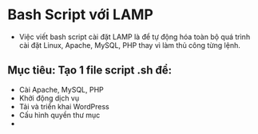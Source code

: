 # Bash Script với LAMP
- Việc viết bash script cài đặt LAMP là để tự động hóa toàn bộ quá trình cài đặt Linux, Apache, MySQL, PHP thay vì làm thủ công từng lệnh.
## Mục tiêu: Tạo 1 file script .sh để:
- Cài Apache, MySQL, PHP
- Khởi động dịch vụ
- Tải và triển khai WordPress
- Cấu hình quyền thư mục
- 
